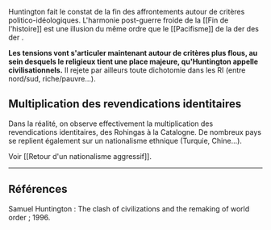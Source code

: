 Huntington fait le constat de la fin des affrontements autour de critères politico-idéologiques. L'harmonie post-guerre froide de la [[Fin de l'histoire]] est une illusion du même ordre que le [[Pacifisme]] de la der des der .

**Les tensions vont s'articuler maintenant autour de critères plus flous, au sein desquels le religieux tient une place majeure, qu'Huntington appelle civilisationnels.** Il rejete par ailleurs toute dichotomie dans les RI (entre nord/sud, riche/pauvre...).

## Multiplication des revendications identitaires

Dans la réalité, on observe effectivement la multiplication des revendications identitaires, des Rohingas à la Catalogne. De nombreux pays se replient également sur un nationalisme ethnique (Turquie, Chine...).

Voir [[Retour d'un nationalisme aggressif]].

---

## Références

Samuel Huntington : The clash of civilizations and the remaking of world order ; 1996.
